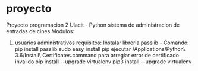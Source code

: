 # proyecto
Proyecto programacion 2 Ulacit - Python sistema de administracion de entradas de cines
Modulos:
1. usuarios administrativos
requisitos:
Instalar libreria passlib - Comando: pip install passlib
sudo easy_install pip
ejecutar /Applications/Python\ 3.6/Install\ Certificates.command para arreglar error de certificado invalido
pip install --upgrade virtualenv 
pip3 install --upgrade virtualenv 


